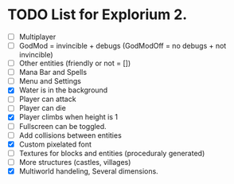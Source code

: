 # TODO List for Explorium 2.
 - [ ] Multiplayer
 - [ ] GodMod = invincible + debugs (GodModOff = no debugs + not invincible)
 - [ ] Other entities (friendly or not = [])
 - [ ] Mana Bar and Spells
 - [ ] Menu and Settings
 - [x] Water is in the background
 - [ ] Player can attack
 - [ ] Player can die
 - [x] Player climbs when height is 1
 - [ ] Fullscreen can be toggled.
 - [ ] Add collisions between entities
 - [x] Custom pixelated font
 - [ ] Textures for blocks and entities (proceduraly generated)
 - [ ] More structures (castles, villages)
 - [x] Multiworld handeling, Several dimensions.
